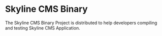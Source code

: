 # Skyline CMS Binary
The Skyline CMS Binary Project is distributed to help developers compiling and testing Skyline CMS Application.
